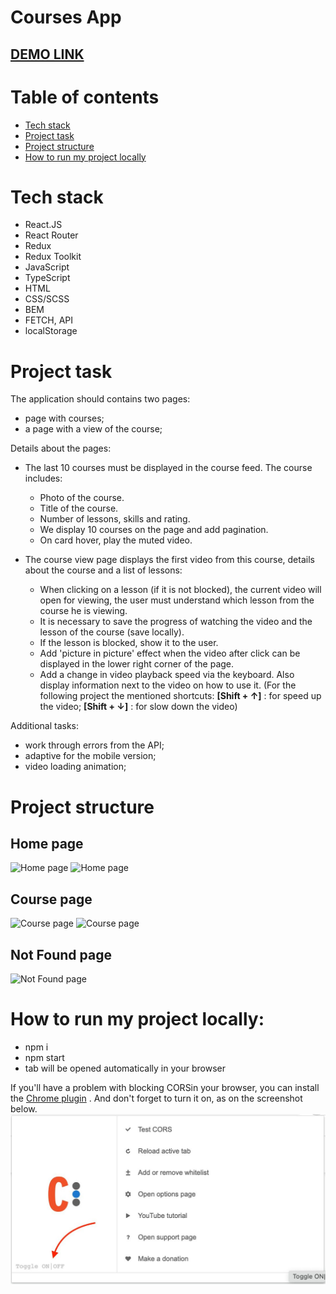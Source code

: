 # Courses App

## [DEMO LINK](https://dmytro-lebedchenko.github.io/react_courses-app/#/)

# Table of contents
- [Tech stack](#tech-stack)
- [Project task](#project-task)
- [Project structure](#project-structure)
- [How to run my project locally](#how-to-run-my-project-locally)

# Tech stack
  - React.JS
  - React Router
  - Redux
  - Redux Toolkit
  - JavaScript
  - TypeScript
  - HTML
  - CSS/SCSS
  - BEM
  - FETCH, API
  - localStorage

# Project task
The application should contains two pages:
  - page with courses;
  - a page with a view of the course;

Details about the pages:
- The last 10 courses must be displayed in the course feed. The course includes:
     - Photo of the course.
     - Title of the course.
     - Number of lessons, skills and rating.
     - We display 10 courses on the page and add pagination.
     - On card hover, play the muted video.

- The course view page displays the first video from this course, details about the course and a list of lessons:
     - When clicking on a lesson (if it is not blocked), the current video will open for viewing, the user must understand which lesson from the course he is viewing.
     - It is necessary to save the progress of watching the video and the lesson of the course (save locally).
     - If the lesson is blocked, show it to the user.
     - Add 'picture in picture' effect when the video after click can be displayed in the lower right corner of the page.
     - Add a change in video playback speed via the keyboard. Also display information next to the video on how to use it. (For the following project the mentioned shortcuts: <b>[Shift + ↑]</b> : for speed up the video; <b>[Shift + ↓]</b> : for slow down the video)

Additional tasks:
- work through errors from the API;
- adaptive for the mobile version;
- video loading animation;

# Project structure
## Home page
![Home page](./readme/preview/video-on-card-hover.gif)
![Home page](./readme/preview/responsive-home-page.gif)

## Course page
![Course page](./readme/preview/video-lessons-page.gif)
![Course page](./readme/preview/responsive-courses-page.gif)

## Not Found page
![Not Found page](./readme/preview/not-found-page.gif)

# How to run my project locally:
  - npm i
  - npm start
  - tab will be opened automatically in your browser

If you'll have a problem with blocking CORSin your browser, you can install the [Chrome plugin](https://chrome.google.com/webstore/detail/allow-cors-access-control/lhobafahddgcelffkeicbaginigeejlf) .
And don't forget to turn it on, as on the screenshot below.
![CORS issue](./readme/preview/cors_issue.jpeg)
